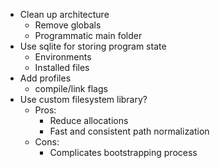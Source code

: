 - Clean up architecture
    - Remove globals
    - Programmatic main folder
- Use sqlite for storing program state
    - Environments
    - Installed files
- Add profiles
    - compile/link flags
- Use custom filesystem library?
    - Pros:
        - Reduce allocations
        - Fast and consistent path normalization
    - Cons:
        - Complicates bootstrapping process